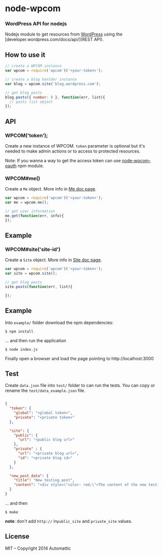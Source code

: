 # node-wpcom

### WordPress API for nodejs

  Nodejs module to get resources from [WordPress](http://www.wordpress.com) using the [developer.wordpress.com/docs/api/](REST API).

## How to use it

```js
// create a WPCOM instance
var wpcom = require('wpcom')('<your-token>');

// create a blog hanlder instance
var blog = wpcom.site('blog.wordpress.com');

// get blog posts
blog.posts({ number: 8 }, function(err, list){
  // posts list object
});
```

## API

### WPCOM('token');

Create a new instance of WPCOM. `token` parameter is optional but it's needed to
make admin actions or to access to protected resources.

Note: If you wanna a way to get the access token can use [node-wpcom-oauth](https://github.com/Automattic/node-wpcom-oauth) npm module.

### WPCOM#me()

Create a `Me` object. More info in [Me doc page](./doc/me.md).

```js
var wpcom = require('wpcom')('<your-token>');
var me = wpcom.me();

// get user information
me.get(function(err, info){
});

```
## Example

### WPCOM#site('site-id')

Create a `Site` object. More info in [Site doc page](./doc/site.md).

```js
var wpcom = require('wpcom')('<your-token>');
var site = wpcom.site();

// get blog posts
site.posts(function(err, list){

});

```
## Example

Into `example/` folder download the npm dependencies:

```cli
$ npm install
```

... and then run the application

```cli
$ node index.js
```

Finally open a browser and load the page pointing to http://localhost:3000

## Test

Create `data.json` file into `test/` folder to can run the tests. You can copy
or rename the `test/data_example.json` file.

```json

{
  "token": {
    "global": "<global token>",
    "private": "<private token>"
  },

  "site": {
    "public": {
      "url": "<public blog url>"
    },
    "private" : {
      "url": "<private blog url>",
      "id": "<private blog id>"
    }
  },

  "new_post_data": {
    "title": "New testing post",
    "content": "<div style=\"color: red;\">The content of the new testing post</div>"
  }
}

```

... and then

```cli
$ make
```

**note**: don't add `http://` in`public_site` and `private_site` values.

## License

MIT – Copyright 2014 Automattic
